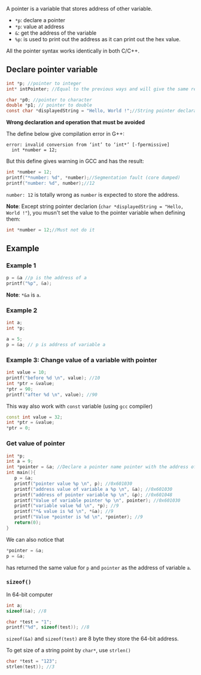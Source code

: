 A pointer is a variable that stores address of other variable.

* ``*p``: declare a pointer
* ``*p``: value at address
* ``&``: get the address of the variable
* ``%p``: is used to print out the address as it can print out the hex value.

All the pointer syntax works identically in both C/C++.

## Declare pointer variable

```c
int *p; //pointer to integer
int* intPointer; //Equal to the previous ways and will give the same result

char *p0; //pointer to character
double *p1; // pointer to double
const char *displayedString = "Hello, World !";//String pointer declaration
```

**Wrong declaration and operation that must be avoided**

The define below give compilation error in G++:

```
error: invalid conversion from ‘int’ to ‘int*’ [-fpermissive]
  int *number = 12;
```

But this define gives warning in GCC and has the result:

```c
int *number = 12;
printf("*number: %d", *number);//Segmentation fault (core dumped)
printf("number: %d", number);//12
```

``number: 12`` is totally wrong as ``number`` is expected to store the address.

**Note**: Except string pointer declarion (``char *displayedString = "Hello, World !"``), you musn't set the value to the pointer variable when defining them:

```c
int *number = 12;//Must not do it
```

## Example

### Example 1

```c
p = &a //p is the address of a
printf("%p", &a);
```

**Note**: ``*&a`` is ``a``.

### Example 2

```c
int a;
int *p;

a = 5;
p = &a; // p is address of variable a
```

### Example 3: Change value of a variable with pointer

```cpp
int value = 10;
printf("before %d \n", value); //10
int *ptr = &value;
*ptr = 90;
printf("after %d \n", value); //90
```

This way also work with ``const`` variable (using ``gcc`` compiler)

```cpp
const int value = 32;
int *ptr = &value;
*ptr = 0;
```

### Get value of pointer

```c
int *p;
int a = 9;
int *pointer = &a; //Declare a pointer name pointer with the address of variable a
int main(){
   p = &a;
   printf("pointer value %p \n", p); //0x601030
   printf("address value of variable a %p \n", &a); //0x601030
   printf("address of pointer variable %p \n", &p); //0x601048
   printf("Value of variable pointer %p \n", pointer); //0x601030
   printf("variable value %d \n", *p); //9
   printf("*& value is %d \n", *&a); //9
   printf("Value *pointer is %d \n", *pointer); //9
   return(0);
}
```

We can also notice that

```c
*pointer = &a;
p = &a;
```

has returned the same value for ``p`` and ``pointer`` as the address of variable ``a``.

### ``sizeof()``

In 64-bit computer

```c
int a;
sizeof(&a); //8
```

```c
char *test = "1";
printf("%d", sizeof(test)); //8
```

``sizeof(&a)`` and ``sizeof(test)`` are 8 byte they store the 64-bit address.

To get size of a string point by ``char*``, use ``strlen()``

```c
char *test = "123";
strlen(test)); //3
```
